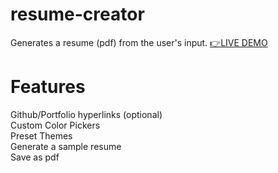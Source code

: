 # resume-creator
Generates a resume (pdf) from the user's input.
[👉LIVE DEMO](https://box-hill.github.io/resume-creator/#)

# Features
Github/Portfolio hyperlinks (optional)  
Custom Color Pickers  
Preset Themes  
Generate a sample resume  
Save as pdf  